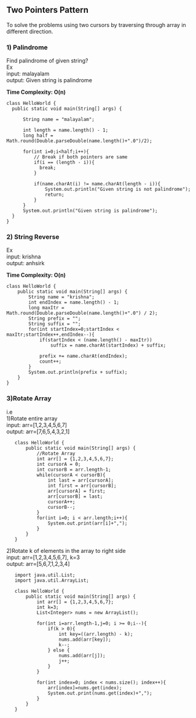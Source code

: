 ## Two Pointers Pattern
To solve the problems using two cursors by traversing through array in different direction.

### 1) Palindrome<br>
Find palindrome of given string?<br>
Ex<br>
input: malayalam<br>
output: Given string is palindrome<br>

<b>Time Complexity: O(n)</b>

```
class HelloWorld {
  public static void main(String[] args) {
      
      String name = "malayalam";
      
      int length = name.length() - 1;
      long half = Math.round(Double.parseDouble(name.length()+".0")/2);
      
      for(int i=0;i<half;i++){
          // Break if both pointers are same
          if(i == (length - i)){
            break;
          }
          
          if(name.charAt(i) != name.charAt(length - i)){
              System.out.println("Given string is not palindrome");
              return;
          }
      }
      System.out.println("Given string is palindrome");
  }
}
```

### 2) String Reverse<br>
Ex<br>
input: krishna<br>
output: anhsirk<br>

<b>Time Complexity: O(n)</b>

```
class HelloWorld {
    public static void main(String[] args) {
        String name = "krishna";
        int endIndex = name.length() - 1;
        long maxItr = Math.round(Double.parseDouble(name.length()+".0") / 2);
        String prefix = "";
        String suffix = "";
        for(int startIndex=0;startIndex < maxItr;startIndex++,endIndex--){
            if(startIndex < (name.length() - maxItr))
                suffix = name.charAt(startIndex) + suffix;
            
            prefix += name.charAt(endIndex);
            count++;
        }
        System.out.println(prefix + suffix);
    }
}
```

### 3)Rotate Array<br>
   i.e <br>
   1)Rotate entire array<br>
   input: arr=[1,2,3,4,5,6,7]<br>
   output: arr=[7,6,5,4,3,2,1]<br>
   ```
      class HelloWorld {
          public static void main(String[] args) {
              //Rotate Array
              int arr[] = {1,2,3,4,5,6,7};
              int cursorA = 0;
              int cursorB = arr.length-1;
              while(cursorA < cursorB){
                  int last = arr[cursorA];
                  int first = arr[cursorB];
                  arr[cursorA] = first;
                  arr[cursorB] = last;
                  cursorA++;
                  cursorB--;
              }
              for(int i=0; i < arr.length;i++){
                  System.out.print(arr[i]+",");
              }
          }
      }
   ```
   2)Rotate k of elements in the array to right side<br>
   input: arr=[1,2,3,4,5,6,7], k=3<br>
   output: arr=[5,6,7,1,2,3,4]<br>
   ```
      import java.util.List;
      import java.util.ArrayList;

      class HelloWorld {
          public static void main(String[] args) {
              int arr[] = {1,2,3,4,5,6,7};
              int k=3;
              List<Integer> nums = new ArrayList();
              
              for(int i=arr.length-1,j=0; i >= 0;i--){
                  if(k > 0){
                      int key=((arr.length) - k);
                      nums.add(arr[key]);
                      k--;
                  } else {
                      nums.add(arr[j]);
                      j++;
                  }
              }
              
              for(int index=0; index < nums.size(); index++){
                  arr[index]=nums.get(index);
                  System.out.print(nums.get(index)+",");
              }
          }
      }
   ```
